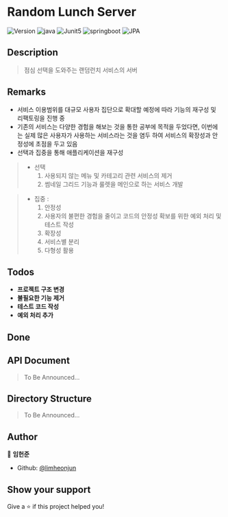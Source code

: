 
# Random Lunch Server

![Version](https://badgen.net/badge/version/1.0/yellow) ![java](https://badgen.net/badge/java/11/orange)
![Junit5](https://badgen.net/badge/Junit5/5.7/cyan)  ![springboot](https://badgen.net/badge/springboot/2.5.2/green) ![JPA](https://badgen.net/badge/JPA/2.5.2/green)


## Description

> 점심 선택을 도와주는 랜덤런치 서비스의 서버

## Remarks
- 서비스 이용범위를 대규모 사용자 집단으로 확대할 예정에 따라 기능의 재구성 및 리팩토링을 진행 중
- 기존의 서비스는 다양한 경험을 해보는 것을 통한 공부에 목적을 두었다면, 이번에는 실제 많은 사용자가 사용하는 서비스라는 것을 염두 하여 서비스의 확장성과 안정성에 초점을 두고 있음
- 선택과 집중을 통해 애플리케이션을 재구성
> - 선택
>   1. 사용되지 않는 메뉴 및 카테고리 관련 서비스의 제거
>   2. 썸네일 그리드 기능과 룰렛을 메인으로 하는 서비스 개발

> - 집중 :
>   1. 안정성 
>     1. 사용자의 불편한 경험을 줄이고 코드의 안정성 확보를 위한 예외 처리 및 테스트 작성
>   2. 확장성
>     1. 서비스별 분리
>     2. 다형성 활용

## Todos
- **프로젝트 구조 변경**
- **불필요한 기능 제거**
- **테스트 코드 작성**
- **예외 처리 추가**

## Done



## API Document
> To Be Announced...

## Directory Structure
> To Be Announced...



## Author
👤 **임헌준**
* Github: [@limheonjun](https://github.com/limheonjun)

## Show your support
Give a ⭐️ if this project helped you!
